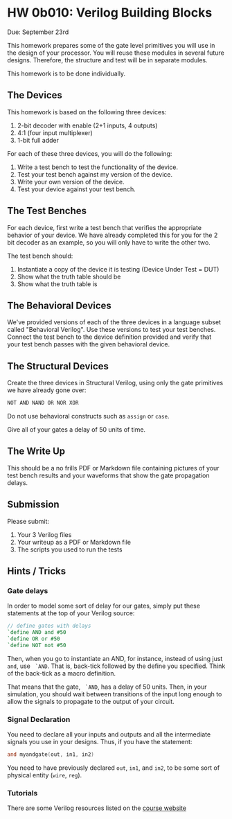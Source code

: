 # HW 0b010: Verilog Building Blocks

Due: September 23rd

This homework prepares some of the gate level primitives you will use in the design of your processor.  You will reuse these modules in several future designs.  Therefore, the structure and test will be in separate modules.

This homework is to be done individually.

## The Devices

This homework is based on the following three devices:

1. 2-bit decoder with enable (2+1 inputs, 4 outputs)
1. 4:1 (four input multiplexer)
1. 1-bit full adder

For each of these three devices, you will do the following:

1. Write a test bench to test the functionality of the device.
1. Test your test bench against my version of the device.
1. Write your own version of the device.
1. Test your device against your test bench.

## The Test Benches
For each device, first write a test bench that verifies the appropriate behavior of your device.  We have already completed this for you for the 2 bit decoder as an example, so you will only have to write the other two.

The test bench should:

1. Instantiate a copy of the device it is testing (Device Under Test = DUT)
1. Show what the truth table should be
1. Show what the truth table is

## The Behavioral Devices
We've provided versions of each of the three devices in a language subset called "Behavioral Verilog".  Use these versions to test your test benches.  Connect the test bench to the device definition provided and verify that your test bench passes with the given behavioral device.

## The Structural Devices
Create the three devices in Structural Verilog, using only the gate primitives we have already gone over:
```verilog
NOT AND NAND OR NOR XOR
```

Do not use behavioral constructs such as `assign` or `case`.

Give all of your gates a delay of 50 units of time.

## The Write Up
This should be a no frills PDF or Markdown file containing pictures of your test bench results and your waveforms that show the gate propagation delays.  

## Submission
Please submit:

1. Your 3 Verilog files
2. Your writeup as a PDF or Markdown file
3. The scripts you used to run the tests

## Hints / Tricks

### Gate delays
In order to model some sort of delay for our gates, simply put these statements at the top of your Verilog source:

```verilog
// define gates with delays
`define AND and #50
`define OR or #50
`define NOT not #50
```

Then, when you go to instantiate an AND, for instance, instead of using just `and`, use `` `AND``. That is, back-tick followed by the define you specified. Think of the back-tick as a macro definition.

That means that the gate, `` `AND``, has a delay of 50 units. Then, in your simulation, you should wait between transitions of the input long enough to allow the signals to propagate to the output of your circuit.

### Signal Declaration
You need to declare all your inputs and outputs and all the intermediate signals you use in your designs.   Thus, if you have the statement:
```verilog
and myandgate(out, in1, in2)
```

You need to have previously declared `out`, `in1`, and `in2`, to be some sort of physical entity (`wire`, `reg`).

### Tutorials
There are some Verilog resources listed on the [course website](http://sites.google.com/site/ca16fall/resources/verilog)

